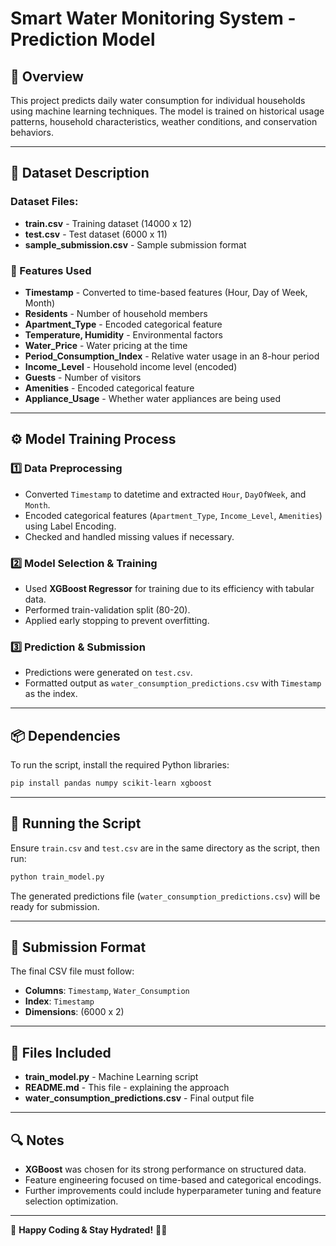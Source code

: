 # Smart Water Monitoring System - Prediction Model

## 📌 Overview
This project predicts daily water consumption for individual households using machine learning techniques. The model is trained on historical usage patterns, household characteristics, weather conditions, and conservation behaviors.

---

## 📂 Dataset Description
### Dataset Files:
- **train.csv** - Training dataset (14000 x 12)
- **test.csv** - Test dataset (6000 x 11)
- **sample_submission.csv** - Sample submission format

### 🔹 Features Used
- **Timestamp** - Converted to time-based features (Hour, Day of Week, Month)
- **Residents** - Number of household members
- **Apartment_Type** - Encoded categorical feature
- **Temperature, Humidity** - Environmental factors
- **Water_Price** - Water pricing at the time
- **Period_Consumption_Index** - Relative water usage in an 8-hour period
- **Income_Level** - Household income level (encoded)
- **Guests** - Number of visitors
- **Amenities** - Encoded categorical feature
- **Appliance_Usage** - Whether water appliances are being used

---

## ⚙️ Model Training Process

### 1️⃣ Data Preprocessing
- Converted `Timestamp` to datetime and extracted `Hour`, `DayOfWeek`, and `Month`.
- Encoded categorical features (`Apartment_Type`, `Income_Level`, `Amenities`) using Label Encoding.
- Checked and handled missing values if necessary.

### 2️⃣ Model Selection & Training
- Used **XGBoost Regressor** for training due to its efficiency with tabular data.
- Performed train-validation split (80-20).
- Applied early stopping to prevent overfitting.

### 3️⃣ Prediction & Submission
- Predictions were generated on `test.csv`.
- Formatted output as `water_consumption_predictions.csv` with `Timestamp` as the index.

---

## 📦 Dependencies
To run the script, install the required Python libraries:
```bash
pip install pandas numpy scikit-learn xgboost
```

---

## 🚀 Running the Script
Ensure `train.csv` and `test.csv` are in the same directory as the script, then run:
```bash
python train_model.py
```
The generated predictions file (`water_consumption_predictions.csv`) will be ready for submission.

---


## 📑 Submission Format
The final CSV file must follow:
- **Columns**: `Timestamp`, `Water_Consumption`
- **Index**: `Timestamp`
- **Dimensions**: (6000 x 2)

---

## 📁 Files Included
- **train_model.py** - Machine Learning script
- **README.md** - This file - explaining the approach
- **water_consumption_predictions.csv** - Final output file

---

## 🔍 Notes
- **XGBoost** was chosen for its strong performance on structured data.
- Feature engineering focused on time-based and categorical encodings.
- Further improvements could include hyperparameter tuning and feature selection optimization.

---

🎯 **Happy Coding & Stay Hydrated!** 🚀💧

